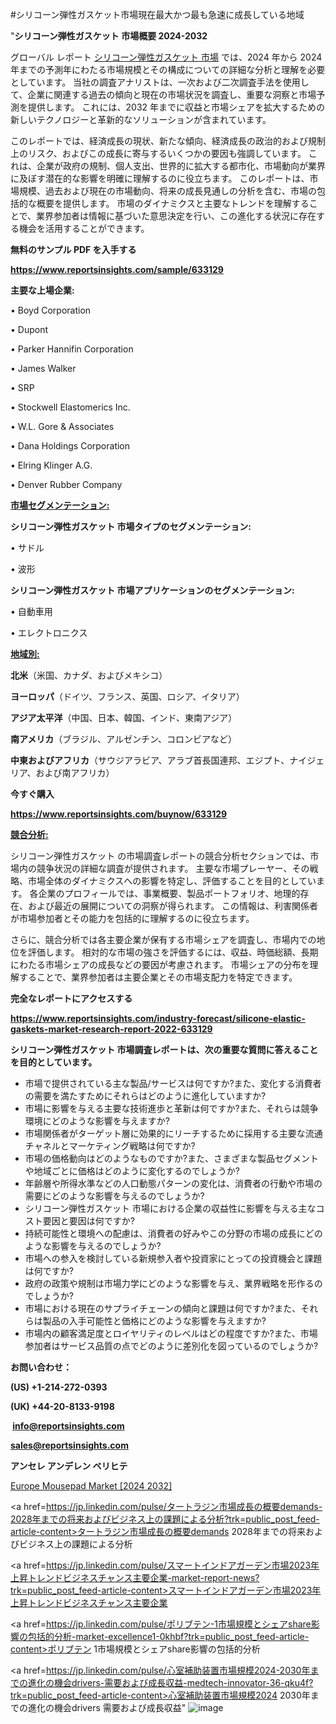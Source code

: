 #シリコーン弾性ガスケット市場現在最大かつ最も急速に成長している地域

"<strong>シリコーン弾性ガスケット 市場概要 2024-2032</strong>

グローバル レポート <a href=https://www.reportsinsights.com/sample/633129>シリコーン弾性ガスケット 市場</a> では、2024 年から 2024 年までの予測年にわたる市場規模とその構成についての詳細な分析と理解を必要としています。 当社の調査アナリストは、一次および二次調査手法を使用して、企業に関連する過去の傾向と現在の市場状況を調査し、重要な洞察と市場予測を提供します。 これには、2032 年までに収益と市場シェアを拡大​​するための新しいテクノロジーと革新的なソリューションが含まれています。

このレポートでは、経済成長の現状、新たな傾向、経済成長の政治的および規制上のリスク、およびこの成長に寄与するいくつかの要因も強調しています。 これは、企業が政府の規制、個人支出、世界的に拡大する都市化、市場動向が業界に及ぼす潜在的な影響を明確に理解するのに役立ちます。 このレポートは、市場規模、過去および現在の市場動向、将来の成長見通しの分析を含む、市場の包括的な概要を提供します。 市場のダイナミクスと主要なトレンドを理解することで、業界参加者は情報に基づいた意思決定を行い、この進化する状況に存在する機会を活用することができます。

<strong><b>無料のサンプル PDF を入手する</b></strong>

<a href=https://www.reportsinsights.com/sample/633129><strong><u>https://www.reportsinsights.com/sample/633129</u></strong></a>

<strong>主要な上場企業:</strong>

• Boyd Corporation

• Dupont

• Parker Hannifin Corporation

• James Walker

• SRP

• Stockwell Elastomerics Inc.

• W.L. Gore & Associates

• Dana Holdings Corporation

• Elring Klinger A.G.

• Denver Rubber Company

<strong><u>市場セグメンテーション</u></strong><strong><u>:</u></strong>

<strong>シリコーン弾性ガスケット 市場タイプのセグメンテーション:</strong>

• サドル

• 波形

<strong>シリコーン弾性ガスケット 市場アプリケーションのセグメンテーション:</strong>

• 自動車用

• エレクトロニクス

<strong><u>地域別</u></strong><strong><u>:</u></strong>

<strong>北米</strong>（米国、カナダ、およびメキシコ）

<strong>ヨーロッパ</strong>（ドイツ、フランス、英国、ロシア、イタリア）

<strong>アジア太平洋</strong>（中国、日本、韓国、インド、東南アジア）

<strong>南アメリカ</strong>（ブラジル、アルゼンチン、コロンビアなど）

<strong>中東およびアフリカ</strong>（サウジアラビア、アラブ首長国連邦、エジプト、ナイジェリア、および南アフリカ）

<strong>今すぐ購入</strong>

<a href=https://www.reportsinsights.com/buynow/633129><strong><u>https://www.reportsinsights.com/buynow/633129</u></strong></a>

<strong><u>競合分析:</u></strong>

シリコーン弾性ガスケット の市場調査レポートの競合分析セクションでは、市場内の競争状況の詳細な調査が提供されます。 主要な市場プレーヤー、その戦略、市場全体のダイナミクスへの影響を特定し、評価することを目的としています。 各企業のプロフィールでは、事業概要、製品ポートフォリオ、地理的存在、および最近の展開についての洞察が得られます。 この情報は、利害関係者が市場参加者とその能力を包括的に理解するのに役立ちます。

さらに、競合分析では各主要企業が保有する市場シェアを調査し、市場内での地位を評価します。 相対的な市場の強さを評価するには、収益、時価総額、長期にわたる市場シェアの成長などの要因が考慮されます。 市場シェアの分布を理解することで、業界参加者は主要企業とその市場支配力を特定できます。

<strong>完全なレポートにアクセスする</strong>

<a href=https://www.reportsinsights.com/industry-forecast/silicone-elastic-gaskets-market-research-report-2022-633129><strong><u><b>https://www.reportsinsights.com/industry-forecast/silicone-elastic-gaskets-market-research-report-2022-633129</b></u></strong></a>

<strong><b>シリコーン弾性ガスケット 市場調査レポートは、次の重要な質問に答えることを目的としています。</b></strong>
<ul>
  <li>市場で提供されている主な製品/サービスは何ですか?また、変化する消費者の需要を満たすためにそれらはどのように進化していますか?</li>
  <li>市場に影響を与える主要な技術進歩と革新は何ですか?また、それらは競争環境にどのような影響を与えますか?</li>
  <li>市場関係者がターゲット層に効果的にリーチするために採用する主要な流通チャネルとマーケティング戦略は何ですか?</li>
  <li>市場の価格動向はどのようなものですか?また、さまざまな製品セグメントや地域ごとに価格はどのように変化するのでしょうか?</li>
  <li>年齢層や所得水準などの人口動態パターンの変化は、消費者の行動や市場の需要にどのような影響を与えるのでしょうか?</li>
  <li>シリコーン弾性ガスケット 市場における企業の収益性に影響を与える主なコスト要因と要因は何ですか?</li>
  <li>持続可能性と環境への配慮は、消費者の好みやこの分野の市場の成長にどのような影響を与えるのでしょうか?</li>
  <li>市場への参入を検討している新規参入者や投資家にとっての投資機会と課題は何ですか?</li>
  <li>政府の政策や規制は市場力学にどのような影響を与え、業界戦略を形作るのでしょうか?</li>
  <li>市場における現在のサプライチェーンの傾向と課題は何ですか?また、それらは製品の入手可能性と価格にどのような影響を与えますか?</li>
  <li>市場内の顧客満足度とロイヤリティのレベルはどの程度ですか?また、市場参加者はサービス品質の点でどのように差別化を図っているのでしょうか?</li>
</ul>
<strong>お問い合わせ：</strong>

<strong>(US) +1-214-272-0393</strong>

<strong>(UK) +44-20-8133-9198</strong>

<strong> </strong><a href=info@reportsinsights.com><strong><u>info@reportsinsights.com</u></strong></a>

<a href=sales@reportsinsights.com><strong><u>sales@reportsinsights.com</u></strong></a>

<strong>アンセレ アンデレン ベリヒテ</strong>

<a href=https://www.linkedin.com/pulse/europe-mousepad-markets-2024-comprehensive-study-ol3wf/>Europe Mousepad Market [2024 2032]</a>

<a href=https://jp.linkedin.com/pulse/タートラジン市場成長の概要demands-2028年までの将来およびビジネス上の課題による分析?trk=public_post_feed-article-content>タートラジン市場成長の概要demands 2028年までの将来およびビジネス上の課題による分析</a>

<a href=https://jp.linkedin.com/pulse/スマートインドアガーデン市場2023年上昇トレンドビジネスチャンス主要企業-market-report-news?trk=public_post_feed-article-content>スマートインドアガーデン市場2023年上昇トレンドビジネスチャンス主要企業</a>

<a href=https://jp.linkedin.com/pulse/ポリブテン-1市場規模とシェアshare影響の包括的分析-market-excellence1-0khbf?trk=public_post_feed-article-content>ポリブテン 1市場規模とシェアshare影響の包括的分析</a>

<a href=https://jp.linkedin.com/pulse/心室補助装置市場規模2024-2030年までの進化の機会drivers-需要および成長収益-medtech-innovator-36-qku4f?trk=public_post_feed-article-content>心室補助装置市場規模2024 2030年までの進化の機会drivers 需要および成長収益</a>"
![image](https://github.com/aakesh123242/RIMarket/assets/158431203/3e43c6b6-fec1-4863-9c87-857e00d52dc1)
